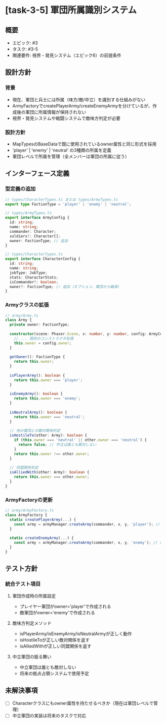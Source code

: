 # [task-3-5] 軍団所属識別システム

## 概要
- エピック: #3
- タスク: #3-5
- 関連要件: 視界・発見システム（エピック6）の前提条件

## 設計方針

### 背景
- 現在、軍団と兵士には所属（味方/敵/中立）を識別する仕組みがない
- ArmyFactoryでcreatePlayerArmy/createEnemyArmyを分けているが、作成後の軍団に所属情報が保持されない
- 視界・発見システムや戦闘システムで敵味方判定が必要

### 設計方針
- MapTypesのBaseDataで既に使用されているowner属性と同じ形式を採用
- 'player' | 'enemy' | 'neutral' の3種類の所属を定義
- 軍団レベルで所属を管理（全メンバーは軍団の所属に従う）

## インターフェース定義

### 型定義の追加

```typescript
// types/CharacterTypes.ts または types/ArmyTypes.ts
export type FactionType = 'player' | 'enemy' | 'neutral';

// types/ArmyTypes.ts
export interface ArmyConfig {
  id: string;
  name: string;
  commander: Character;
  soldiers?: Character[];
  owner: FactionType; // 追加
}

// types/CharacterTypes.ts
export interface CharacterConfig {
  id: string;
  name: string;
  jobType: JobType;
  stats: CharacterStats;
  isCommander?: boolean;
  owner?: FactionType; // 追加（オプション、軍団から継承）
}
```

### Armyクラスの拡張

```typescript
// army/Army.ts
class Army {
  private owner: FactionType;
  
  constructor(scene: Phaser.Scene, x: number, y: number, config: ArmyConfig) {
    // ... 既存のコンストラクタ処理
    this.owner = config.owner;
  }
  
  getOwner(): FactionType {
    return this.owner;
  }
  
  isPlayerArmy(): boolean {
    return this.owner === 'player';
  }
  
  isEnemyArmy(): boolean {
    return this.owner === 'enemy';
  }
  
  isNeutralArmy(): boolean {
    return this.owner === 'neutral';
  }
  
  // 他の軍団との敵対関係判定
  isHostileTo(other: Army): boolean {
    if (this.owner === 'neutral' || other.owner === 'neutral') {
      return false; // 中立は誰とも敵対しない
    }
    return this.owner !== other.owner;
  }
  
  // 同盟関係判定
  isAlliedWith(other: Army): boolean {
    return this.owner === other.owner;
  }
}
```

### ArmyFactoryの更新

```typescript
// army/ArmyFactory.ts
class ArmyFactory {
  static createPlayerArmy(...) {
    const army = armyManager.createArmy(commander, x, y, 'player'); // ownerを渡す
  }
  
  static createEnemyArmy(...) {
    const army = armyManager.createArmy(commander, x, y, 'enemy'); // ownerを渡す
  }
}
```

## テスト方針

### 統合テスト項目
1. 軍団作成時の所属設定
   - プレイヤー軍団がowner='player'で作成される
   - 敵軍団がowner='enemy'で作成される

2. 敵味方判定メソッド
   - isPlayerArmy/isEnemyArmy/isNeutralArmyが正しく動作
   - isHostileToが正しい敵対関係を返す
   - isAlliedWithが正しい同盟関係を返す

3. 中立軍団の振る舞い
   - 中立軍団は誰とも敵対しない
   - 将来の拠点占領システムで使用予定

## 未解決事項
- [ ] Characterクラスにもowner属性を持たせるべきか（現在は軍団レベルで管理）
- [ ] 中立軍団の実装は将来のタスクで対応